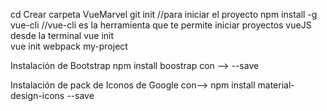 cd Crear carpeta VueMarvel
git init //para iniciar el proyecto
npm install -g vue-cli //vue-cli es la herramienta que te permite iniciar proyectos vueJS desde la terminal
vue init    
vue init webpack my-project

Instalación de Bootstrap npm install boostrap con --> --save

Instalación de pack de Iconos de Google con--> npm install material-design-icons --save
